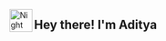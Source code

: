 
<img alt="Night Coding" src="[./assets/Hand%20Wave.gif](https://user-images.githubusercontent.com/18350557/176309783-0785949b-9127-417c-8b55-ab5a4333674e.gif)https://user-images.githubusercontent.com/18350557/176309783-0785949b-9127-417c-8b55-ab5a4333674e.gif" width='40' align="left"/><h2>Hey there! I'm Aditya</h2>
